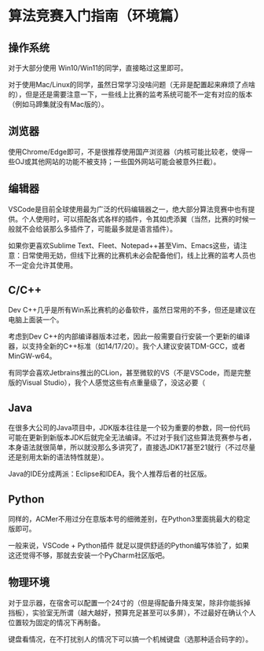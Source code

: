 # 算法竞赛入门指南（环境篇）



## 操作系统

对于大部分使用 Win10/Win11的同学，直接略过这里即可。

对于使用Mac/Linux的同学，虽然日常学习没啥问题（无非是配置起来麻烦了点啥的），但是还是需要注意一下，一些线上比赛的监考系统可能不一定有对应的版本（例如马蹄集就没有Mac版的）。

## 浏览器

使用Chrome/Edge即可，不是很推荐使用国产浏览器（内核可能比较老，使得一些OJ或其他网站的功能不被支持；一些国外网站可能会被意外拦截）。

## 编辑器

VSCode是目前全球使用最为广泛的代码编辑器之一，绝大部分算法竞赛中也有提供。个人使用时，可以搭配各式各样的插件，令其如虎添翼（当然，比赛的时候一般就不会给装那么多插件了，可能最多就是语言插件）。

如果你更喜欢Sublime Text、Fleet、Notepad++甚至Vim、Emacs这些，请注意：日常使用无妨，但线下比赛的比赛机未必会配备他们，线上比赛的监考人员也不一定会允许其使用。

## C/C++

Dev C++几乎是所有Win系比赛机的必备软件，虽然日常用的不多，但还是建议在电脑上面装一个。

考虑到Dev C++的内部编译器版本过老，因此一般需要自行安装一个更新的编译器，以支持全新的C++标准（如14/17/20）。我个人建议安装TDM-GCC，或者MinGW-w64。

有同学会喜欢Jetbrains推出的CLion，甚至微软的VS（不是VSCode，而是完整版的Visual Studio），我个人感觉这些有点重量级了，没这必要（

## Java

在很多大公司的Java项目中，JDK版本往往是一个较为重要的参数，同一份代码可能在更新到新版本JDK后就完全无法编译。不过对于我们这些算法竞赛参与者，本身语法就很简单，所以就没那么多讲究了，直接选JDK17甚至21就行（不过尽量还是别用太新的语法特性就是）。

Java的IDE分成两派：Eclipse和IDEA，我个人推荐后者的社区版。

## Python

同样的，ACMer不用过分在意版本号的细微差别，在Python3里面挑最大的稳定版即可。

一般来说，VSCode + Python插件 就足以提供舒适的Python编写体验了，如果这还觉得不够，那就去安装一个PyCharm社区版吧。

## 物理环境

对于显示器，在宿舍可以配置一个24寸的（但是得配备升降支架，除非你能拆掉挡板），实验室无所谓（越大越好，预算充足甚至可以多屏），不过最好在确认个人位置较为固定的情况下再制备。

键盘看情况，在不打扰别人的情况下可以搞一个机械键盘（选那种适合码字的）。


